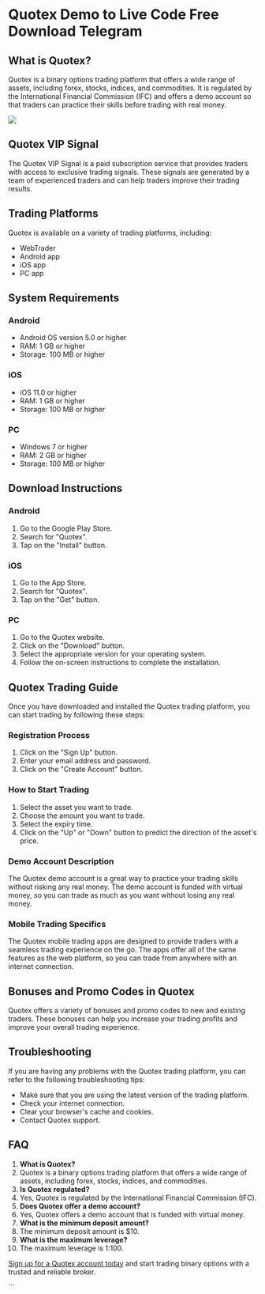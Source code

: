 # Quotex Demo to Live Code Free Download Telegram

## What is Quotex?

Quotex is a binary options trading platform that offers a wide range of
assets, including forex, stocks, indices, and commodities. It is
regulated by the International Financial Commission (IFC) and offers a
demo account so that traders can practice their skills before trading
with real money.

[![](https://static.quotex.io/files/8_en/300_250.jpg)](https://traff.sbs/brokerqxsignupf)

## Quotex VIP Signal

The Quotex VIP Signal is a paid subscription service that provides
traders with access to exclusive trading signals. These signals are
generated by a team of experienced traders and can help traders improve
their trading results.

## Trading Platforms

Quotex is available on a variety of trading platforms, including:

-   WebTrader
-   Android app
-   iOS app
-   PC app

## System Requirements

### Android

-   Android OS version 5.0 or higher
-   RAM: 1 GB or higher
-   Storage: 100 MB or higher

### iOS

-   iOS 11.0 or higher
-   RAM: 1 GB or higher
-   Storage: 100 MB or higher

### PC

-   Windows 7 or higher
-   RAM: 2 GB or higher
-   Storage: 100 MB or higher

## Download Instructions

### Android

1.  Go to the Google Play Store.
2.  Search for "Quotex".
3.  Tap on the "Install" button.

### iOS

1.  Go to the App Store.
2.  Search for "Quotex".
3.  Tap on the "Get" button.

### PC

1.  Go to the Quotex website.
2.  Click on the "Download" button.
3.  Select the appropriate version for your operating system.
4.  Follow the on-screen instructions to complete the installation.

## Quotex Trading Guide

Once you have downloaded and installed the Quotex trading platform, you
can start trading by following these steps:

### Registration Process

1.  Click on the "Sign Up" button.
2.  Enter your email address and password.
3.  Click on the "Create Account" button.

### How to Start Trading

1.  Select the asset you want to trade.
2.  Choose the amount you want to trade.
3.  Select the expiry time.
4.  Click on the "Up" or "Down" button to predict the
    direction of the asset\'s price.

### Demo Account Description

The Quotex demo account is a great way to practice your trading skills
without risking any real money. The demo account is funded with virtual
money, so you can trade as much as you want without losing any real
money.

### Mobile Trading Specifics

The Quotex mobile trading apps are designed to provide traders with a
seamless trading experience on the go. The apps offer all of the same
features as the web platform, so you can trade from anywhere with an
internet connection.

## Bonuses and Promo Codes in Quotex

Quotex offers a variety of bonuses and promo codes to new and existing
traders. These bonuses can help you increase your trading profits and
improve your overall trading experience.

## Troubleshooting

If you are having any problems with the Quotex trading platform, you can
refer to the following troubleshooting tips:

-   Make sure that you are using the latest version of the trading
    platform.
-   Check your internet connection.
-   Clear your browser\'s cache and cookies.
-   Contact Quotex support.

## FAQ

1.  **What is Quotex?**
2.  Quotex is a binary options trading platform that offers a wide range
    of assets, including forex, stocks, indices, and commodities.
3.  **Is Quotex regulated?**
4.  Yes, Quotex is regulated by the International Financial Commission
    (IFC).
5.  **Does Quotex offer a demo account?**
6.  Yes, Quotex offers a demo account that is funded with virtual money.
7.  **What is the minimum deposit amount?**
8.  The minimum deposit amount is \$10.
9.  **What is the maximum leverage?**
10. The maximum leverage is 1:100.

[Sign up for a Quotex account
today](\%22https://traff.sbs/brokerqxsignup\%22) and start trading
binary options with a trusted and reliable broker.

\`\`\`

